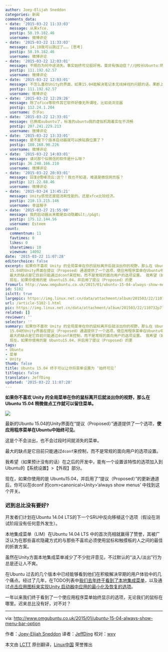 ```yaml
---
author: Joey-Elijah Sneddon
categories: 新闻
comments_data:
- date: '2015-03-22 11:33:03'
  message: 从来xfce.
  postip: 58.19.182.46
  username: 微博评论
- date: '2015-03-22 11:33:03'
  message: 14.10我可以跳过了。。。[思考]
  postip: 58.19.182.46
  username: 微博评论
- date: '2015-03-22 12:03:01'
  message: 不明白为何中途消失。事实始终可见挺好用。莫非有强迫症？//@校长Ubuntu:转发微博
  postip: 111.192.62.57
  username: 微博评论
- date: '2015-03-22 12:03:01'
  message: 不怎么喜欢Unity的界面，如果15.04能解决笔记本无线掉线的问题的话，果断上Xubuntu[doge]
  postip: 111.192.62.57
  username: 微博评论
- date: '2015-03-22 12:29:26'
  message: 除了ofice等软件其它软件好像无所谓哇，比如说浏览器
  postip: 112.24.1.204
  username: 朩ダo○
- date: '2015-03-22 12:33:01'
  message: 已换成xubuntu了，标准的ubuntu我的虚拟机跑着实在不流畅
  postip: 207.241.229.213
  username: 微博评论
- date: '2015-03-22 13:33:01'
  message: 是不是下个版本启动器就可以换贴靠位置了？
  postip: 180.168.90.226
  username: 微博评论
- date: '2015-03-22 14:03:01'
  message: 请问那个似微信的软件是什么呀？
  postip: 36.248.166.210
  username: 微博评论
- date: '2015-03-22 20:03:01'
  message: 回复@雪峰流云:这个！我也不知道，难道是微信网页版？
  postip: 121.22.88.46
  username: 微博评论
- date: '2015-03-24 13:45:21'
  message: Unity感觉还是挺消耗性能的。还是xfce比较经济。
  postip: 210.13.215.146
  username: 幸运猴子
- date: '2015-03-27 21:55:00'
  message: 我的启动器从来都是自动隐藏&lt;/p&gt;
  postip: 175.12.144.56
  username: Esteem
count:
  commentnum: 11
  favtimes: 0
  likes: 0
  sharetimes: 10
  viewnum: 14092
date: '2015-03-22 11:07:28'
editorchoice: false
excerpt: 如果你不喜欢 Unity 的全局菜单在你的鼠标离开后就淡出你的视野，那么在 Ubuntu 15.04 稍微做点工作就可以留住菜单。  最新的Ubuntu
  15.04的Unity界面在提议（Proposed）通道提供了一个选项，使应用程序菜单在Ubuntu中始终可见。 这是个不会淡出，也不会过段时间就消失的菜单。
  最大的缺点是它目前只能通过dconf来控制，而不是常规的面向用户的选项设置。 我希望（如果预计没有的话）在之后的开发中，能有一个设置该特性的选项加入到Ubuntu的【系统设置】【外观】部分。
  现在，如果你使用的是 Ubuntu15.04，并启用了提议（Proposed）的更
fromurl: http://www.omgubuntu.co.uk/2015/01/ubuntu-15-04-always-show-menu-bar-option
id: 5102
islctt: true
largepic: https://img.linux.net.cn/data/attachment/album/201503/22/110732p7lnrvx777n9r1r7.png
url: /article-5102-1.html
pic: https://img.linux.net.cn/data/attachment/album/201503/22/110732p7lnrvx777n9r1r7.png.thumb.jpg
related: []
reviewer: ''
selector: ''
summary: 如果你不喜欢 Unity 的全局菜单在你的鼠标离开后就淡出你的视野，那么在 Ubuntu 15.04 稍微做点工作就可以留住菜单。  最新的Ubuntu
  15.04的Unity界面在提议（Proposed）通道提供了一个选项，使应用程序菜单在Ubuntu中始终可见。 这是个不会淡出，也不会过段时间就消失的菜单。
  最大的缺点是它目前只能通过dconf来控制，而不是常规的面向用户的选项设置。 我希望（如果预计没有的话）在之后的开发中，能有一个设置该特性的选项加入到Ubuntu的【系统设置】【外观】部分。
  现在，如果你使用的是 Ubuntu15.04，并启用了提议（Proposed）的更
tags:
- Ubuntu
- 菜单
- Unity
thumb: false
title: Ubuntu 15.04 终于可以让你将菜单设置为 ‘始终可见’
titlepic: false
translator: JeffDing
updated: '2015-03-22 11:07:28'
---
```


**如果你不喜欢 Unity 的全局菜单在你的鼠标离开后就淡出你的视野，那么在 Ubuntu 15.04 稍微做点工作就可以留住菜单。**


![](/data/attachment/album/201503/22/110732p7lnrvx777n9r1r7.png)


最新的Ubuntu 15.04的Unity界面在“提议（Proposed）”通道提供了一个选项，**使应用程序菜单在Ubuntu中始终可见**。


这是个不会淡出，也不会过段时间就消失的菜单。


最大的缺点是它目前只能通过`dconf`来控制，而不是常规的面向用户的选项设置。


我希望（如果预计没有的话）在之后的开发中，能有一个设置该特性的选项加入到Ubuntu的【系统设置】>【外观】部分。


现在，如果你使用的是 Ubuntu15.04，并启用了“提议（Proposed）”的更新通道后，你可以在dconf 的com>canonical>Unity>‘always show menus’ 中找到这个开关。


### 迟到总比没有要好?


开发者们计划在Ubuntu 14.04 LTS的下一个SRU中反向移植这个选项（假设在测试阶段没有任何意外发生）。


本地集成菜单（LIM）在Ubuntu 14.04 LTS 中的首次亮相就赢得了赞誉，其被广泛认为在那些喜欢隐藏方式的与那些不喜欢必须使用鼠标和触摸板的人之间的最佳的折衷方案。


虽然在Unity方面本地集成菜单减少了不少批评意见，不过默认的“淡入/淡出”行为总是还让人不爽。


在Ubuntu 过去的几个版本中已经能够看到他们在积极解决早期的用户体验中的几个痛点。经过了几年，在TODO列表中[我们去年终于看到了本地集成菜单](http://www.omgubuntu.co.uk/2014/02/locally-integrated-menus-ubuntu-14-04)，以及通过[点击应用图标来实现Unity 启动器中应用的最小化及恢复的选项](http://www.omgubuntu.co.uk/2014/03/minimize-click-launcher-option-ubuntu-14-04)。


一年以来我们终于看到了一个使应用程序菜单始终显示的选项，无论我们的鼠标在哪里。迟来总比没有好，对不对？




---


via: <http://www.omgubuntu.co.uk/2015/01/ubuntu-15-04-always-show-menu-bar-option>


作者：[Joey-Elijah Sneddon](https://plus.google.com/117485690627814051450/?rel=author) 译者：[JeffDing](https://github.com/JeffDing) 校对：[wxy](https://github.com/wxy)


本文由 [LCTT](https://github.com/LCTT/TranslateProject) 原创翻译，[Linux中国](http://linux.cn/) 荣誉推出